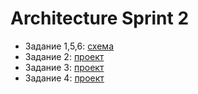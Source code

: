 # Architecture Sprint 2

* Задание 1,5,6: [схема](https://github.com/maxbolgarin/architecture-sprint-2/blob/main/task1.drawio)
* Задание 2: [проект](https://github.com/maxbolgarin/architecture-sprint-2/tree/main/mongo-sharding)
* Задание 3: [проект](https://github.com/maxbolgarin/architecture-sprint-2/tree/main/mongo-sharding-repl)
* Задание 4: [проект](https://github.com/maxbolgarin/architecture-sprint-2/tree/main/sharding-repl-cache)
